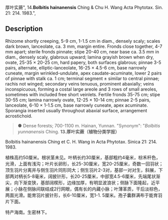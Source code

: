 厚叶实蕨",
14.**Bolbitis hainanensis** Ching & Chu H. Wang Acta Phytotax. Sin. 21: 214. 1983.",

## Description
Rhizome shortly creeping, 5-9 cm, 1-1.5 cm in diam., densely scaly; scales dark brown, lanceolate, ca. 3 mm, margin entire. Fronds close together, 4-7 mm apart; sterile fronds pinnate; stipe 20-40 cm, near base ca. 3.5 mm in diam., densely scaly, glabrous upward; lamina grayish brown when dry, ovate, 25-35 × 20-25 cm, hard papery, both surfaces glabrous; pinnae 3-5 pairs, alternate, elliptic-lanceolate, 16-25 × 4.5-6 cm, base narrowly cuneate, margin wrinkled-undulate, apex caudate-acuminate, lower 2 pairs of pinnae with stalk ca. 1 cm; terminal segment ± similar to central pinnae; rachis not winged; secondary veins tenuous, prominent abaxially; veins inconspicuous, forming a costal large areole and 3 rows of small areoles, sometimes with included free short veinlets. Fertile fronds 35-75 cm; stipe 30-55 cm; lamina narrowly ovate, 12-25 × 10-14 cm; pinnae 2-5 pairs, lanceolate, 6-10 × 1-1.5 cm, base narrowly cuneate, apex acuminate. Sporangia inserted usually throughout abaxial surface, arrangement acrostichoid.

> ● Dense forests; 700-1100 m. Hainan, Yunnan.
  "Synonym": "*Bolbitis yunnanensis* Ching.
**13.厚叶实蕨（植物分类学报）**

Bolbitis hainanensis Ching et C. H. Wang in Acta Phytotax. Sinica 21: 214. 1983.

植株高约50厘米。根状茎未见。叶柄长约30厘米，基部粗约4毫米，棕禾秆色，光滑，上面有浅沟；叶片长卵形，长25-30厘米，宽20-25厘米，奇数一回羽状；顶生羽片分离并与侧生羽片同形同大；侧生羽片2-3对，基部一对对生，斜展，下部两对柄长5-8毫米，阔披针形，长20-25厘米，中部宽4.5-6厘米，先端尾状渐尖，向下渐变狭，基部阔楔形，边缘加厚，有明显波浪状；侧脉下面隆起，近平展；小脉在侧脉间联结成2行网眼，偶有长的内藏小脉；叶薄革质，干后淡棕色，两面光滑。能育羽片披针形，长6-10厘米，宽1-1. 5厘米。孢子囊群满布于能育羽片下面。

特产海南。生密林下。
